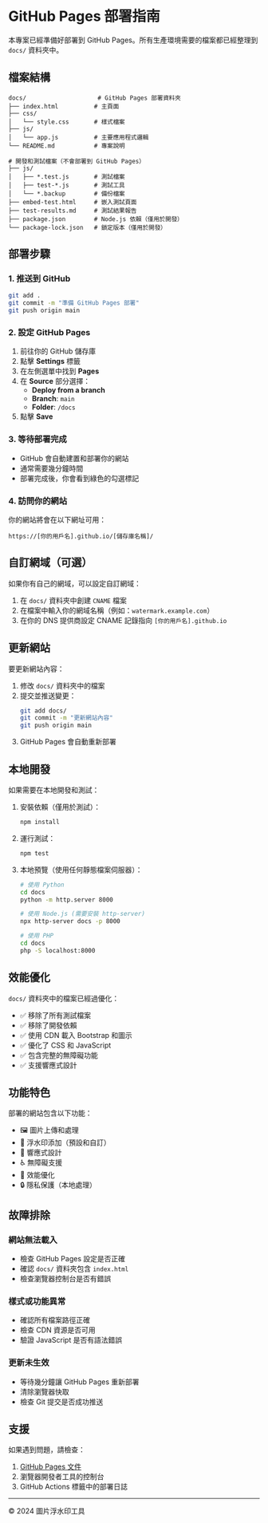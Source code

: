 # GitHub Pages 部署指南

本專案已經準備好部署到 GitHub Pages。所有生產環境需要的檔案都已經整理到 `docs/` 資料夾中。

## 檔案結構

```
docs/                    # GitHub Pages 部署資料夾
├── index.html          # 主頁面
├── css/
│   └── style.css       # 樣式檔案
├── js/
│   └── app.js          # 主要應用程式邏輯
└── README.md           # 專案說明

# 開發和測試檔案（不會部署到 GitHub Pages）
├── js/
│   ├── *.test.js       # 測試檔案
│   ├── test-*.js       # 測試工具
│   └── *.backup        # 備份檔案
├── embed-test.html     # 嵌入測試頁面
├── test-results.md     # 測試結果報告
├── package.json        # Node.js 依賴（僅用於開發）
└── package-lock.json   # 鎖定版本（僅用於開發）
```

## 部署步驟

### 1. 推送到 GitHub

```bash
git add .
git commit -m "準備 GitHub Pages 部署"
git push origin main
```

### 2. 設定 GitHub Pages

1. 前往你的 GitHub 儲存庫
2. 點擊 **Settings** 標籤
3. 在左側選單中找到 **Pages**
4. 在 **Source** 部分選擇：
   - **Deploy from a branch**
   - **Branch**: `main`
   - **Folder**: `/docs`
5. 點擊 **Save**

### 3. 等待部署完成

- GitHub 會自動建置和部署你的網站
- 通常需要幾分鐘時間
- 部署完成後，你會看到綠色的勾選標記

### 4. 訪問你的網站

你的網站將會在以下網址可用：
```
https://[你的用戶名].github.io/[儲存庫名稱]/
```

## 自訂網域（可選）

如果你有自己的網域，可以設定自訂網域：

1. 在 `docs/` 資料夾中創建 `CNAME` 檔案
2. 在檔案中輸入你的網域名稱（例如：`watermark.example.com`）
3. 在你的 DNS 提供商設定 CNAME 記錄指向 `[你的用戶名].github.io`

## 更新網站

要更新網站內容：

1. 修改 `docs/` 資料夾中的檔案
2. 提交並推送變更：
   ```bash
   git add docs/
   git commit -m "更新網站內容"
   git push origin main
   ```
3. GitHub Pages 會自動重新部署

## 本地開發

如果需要在本地開發和測試：

1. 安裝依賴（僅用於測試）：
   ```bash
   npm install
   ```

2. 運行測試：
   ```bash
   npm test
   ```

3. 本地預覽（使用任何靜態檔案伺服器）：
   ```bash
   # 使用 Python
   cd docs
   python -m http.server 8000
   
   # 使用 Node.js (需要安裝 http-server)
   npx http-server docs -p 8000
   
   # 使用 PHP
   cd docs
   php -S localhost:8000
   ```

## 效能優化

`docs/` 資料夾中的檔案已經過優化：

- ✅ 移除了所有測試檔案
- ✅ 移除了開發依賴
- ✅ 使用 CDN 載入 Bootstrap 和圖示
- ✅ 優化了 CSS 和 JavaScript
- ✅ 包含完整的無障礙功能
- ✅ 支援響應式設計

## 功能特色

部署的網站包含以下功能：

- 🖼️ 圖片上傳和處理
- 🎨 浮水印添加（預設和自訂）
- 📱 響應式設計
- ♿ 無障礙支援
- 🚀 效能優化
- 🔒 隱私保護（本地處理）

## 故障排除

### 網站無法載入
- 檢查 GitHub Pages 設定是否正確
- 確認 `docs/` 資料夾包含 `index.html`
- 檢查瀏覽器控制台是否有錯誤

### 樣式或功能異常
- 確認所有檔案路徑正確
- 檢查 CDN 資源是否可用
- 驗證 JavaScript 是否有語法錯誤

### 更新未生效
- 等待幾分鐘讓 GitHub Pages 重新部署
- 清除瀏覽器快取
- 檢查 Git 提交是否成功推送

## 支援

如果遇到問題，請檢查：

1. [GitHub Pages 文件](https://docs.github.com/en/pages)
2. 瀏覽器開發者工具的控制台
3. GitHub Actions 標籤中的部署日誌

---

© 2024 圖片浮水印工具